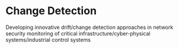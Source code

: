 # Change Detection
Developing innovative drift/change detection approaches in network security monitoring of critical infrastructure/cyber-physical systems/industrial control systems
